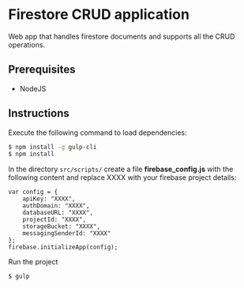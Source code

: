 #  Firestore CRUD application

Web app that handles firestore documents and supports all the CRUD operations.

## Prerequisites
  - NodeJS

## Instructions

Execute the following command to load dependencies:
```sh
$ npm install -g gulp-cli
$ npm install
```

In the directory `src/scripts/` create a file **firebase_config.js** with the following content and replace XXXX with your firebase project details:
```
var config = {
    apiKey: "XXXX",
    authDomain: "XXXX",
    databaseURL: "XXXX",
    projectId: "XXXX",
    storageBucket: "XXXX",
    messagingSenderId: "XXXX"
};
firebase.initializeApp(config);
``` 

Run the project
```sh
$ gulp
```